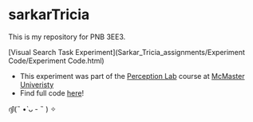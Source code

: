 # sarkarTricia

This is my repository for PNB 3EE3.

[Visual Search Task Experiment](Sarkar_Tricia_assignments/Experiment Code/Experiment Code.html)

- This experiment was part of the [Perception Lab](https://perception-lab-pnb3ee3.github.io/courseBook/assignment_jsPsych_2.html) course at [McMaster Univeristy](https://dailynews.mcmaster.ca/)
- Find full code [here](https://github.com/Perception-Lab-PNB3EE3/sarkarTricia/tree/main/Sarkar_Tricia_assignments/Experiment%20Code)!

ദ്ദി(˵ •̀ ᴗ - ˵ ) ✧